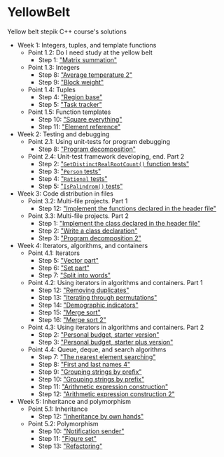 # YellowBelt

Yellow belt stepik C++ course's solutions

- Week 1: Integers, tuples, and template functions
    - Point 1.2: Do I need study at the yellow belt
        - Step 1: ["Matrix summation"](MatrixSummation/main.cpp)
    - Point 1.3: Integers
        - Step 8: ["Average temperature 2"](AverageTemperature2/main.cpp)
        - Step 9: ["Block weight"](BlockWeight/main.cpp)
    - Point 1.4: Tuples
        - Step 4: ["Region base"](RegionBase/FindMaxRepetitionCount.h)
        - Step 5: ["Task tracker"](TaskTracker/main.cpp)
    - Point 1.5: Function templates
        - Step 10: ["Square everything"](SquareEverything/main.cpp)
        - Step 11: ["Element reference"](ElementReference/main.cpp)
- Week 2: Testing and debugging
    - Point 2.1: Using unit-tests for program debugging
        - Step 8: ["Program decomposition"](ProgramDecomposition/main.cpp)
    - Point 2.4: Unit-test framework developing, end. Part 2
        - Step 2: ["`GetDistinctRealRootCount()` function tests"](GetDistinctRealRootCountFunctionTests/main.cpp)
        - Step 3: ["`Person` tests"](PersonTests/main.cpp)
        - Step 4: ["`Rational` tests"](RationalTests/main.cpp)
        - Step 5: ["`IsPalindrom()` tests"](IsPalindromTests/main.cpp)
- Week 3: Code distribution in files
    - Point 3.2: Multi-file projects. Part 1
        - Step 12: ["Implement the functions declared in the header file"](SumReverseSort/sum_reverse_sort.cpp)
    - Point 3.3: Multi-file projects. Part 2
        - Step 1: ["Implement the class declared in the header file"](PhoneNumber/phone_number.cpp)
        - Step 2: ["Write a class declaration"](Rectangle/rectangle.h)
        - Step 3: ["Program decomposition 2"](BusManager)
- Week 4: Iterators, algorithms, and containers
    - Point 4.1: Iterators
        - Step 5: ["Vector part"](VectorPart/main.cpp)
        - Step 6: ["Set part"](SetPart/main.cpp)
        - Step 7: ["Split into words"](SplittingIntoWords/main.cpp)
    - Point 4.2: Using iterators in algorithms and containers. Part 1
        - Step 12: ["Removing duplicates"](RemovingDuplicates/main.cpp)
        - Step 13: ["Iterating through permutations"](IteratingThroughPermutations/main.cpp)
        - Step 14: ["Demographic indicators"](DemographicIndicators/main.cpp)
        - Step 15: ["Merge sort"](MergeSort/main.cpp)
        - Step 16: ["Merge sort 2"](MergeSort2/main.cpp)
    - Point 4.3: Using iterators in algorithms and containers. Part 2
        - Step 2: ["Personal budget, starter version"](PersonalBudgetStarterVersion/main.cpp)
        - Step 3: ["Personal budget, starter plus version"](PersonalBudgetStarterPlusVersion/main.cpp)
    - Point 4.4: Queue, deque, and search algorithms
        - Step 7: ["The nearest element searching"](TheNearestElementSearching/main.cpp)
        - Step 8: ["First and last names 4"](FirstAndLastNames4/main.cpp)
        - Step 9: ["Grouping strings by prefix"](GroupingStringsByPrefix/main.cpp)
        - Step 10: ["Grouping strings by prefix"](GroupingStringsByPrefix2/main.cpp)
        - Step 11: ["Arithmetic expression construction"](ArithmeticExpressionConstruction/main.cpp)
        - Step 12: ["Arithmetic expression construction 2"](ArithmeticExpressionConstruction2/main.cpp)
- Week 5: Inheritance and polymorphism
    - Point 5.1: Inheritance
        - Step 12: ["Inheritance by own hands"](InheritanceByOwnHands/main.cpp)
    - Point 5.2: Polymorphism
        - Step 10: ["Notification sender"](NotificationSender/main.cpp)
        - Step 11: ["Figure set"](FigureSet/main.cpp)
        - Step 13: ["Refactoring"](Refactoring/main.cpp)